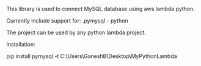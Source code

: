 This library is used to connect MySQL database using aws lambda python.

Currently include support for:
.pymysql - python

The project can be used by any python lambda project.



Installation:

pip install pymysql -t C:\Users\GaneshB\Desktop\MyPythonLambda

